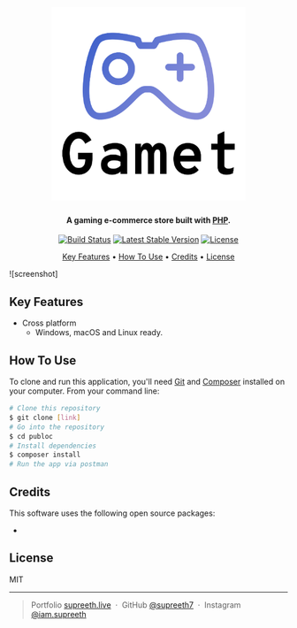 <h1 align="center">
  <br>
  <a href="https://gamet-in.000webhostapp.com/"><img src="/assets/icons/favicon/android-chrome-512x512.png?raw=true" alt="Gamet" width="350"></a>
</h1>

<h4 align="center">A gaming e-commerce store built with <a href="https://www.php.net/" target="_blank">PHP</a>.</h4>

<div align="center">

[![Build Status](https://travis-ci.org/laravel/lumen-framework.svg)](https://travis-ci.org/laravel/lumen-framework)
[![Latest Stable Version](https://poser.pugx.org/laravel/lumen-framework/v/stable.svg)](https://packagist.org/packages/laravel/lumen-framework)
[![License](https://poser.pugx.org/laravel/lumen-framework/license.svg)](https://packagist.org/packages/laravel/lumen-framework)

</div>

<p align="center">
  <a href="#key-features">Key Features</a> •
  <a href="#how-to-use">How To Use</a> •
  <a href="#credits">Credits</a> •
  <a href="#license">License</a>
</p>

![screenshot]
## Key Features
* Cross platform
  - Windows, macOS and Linux ready.

## How To Use

To clone and run this application, you'll need [Git](https://git-scm.com) and [Composer](https://getcomposer.org/) installed on your computer. From your command line:

```bash
# Clone this repository
$ git clone [link]
# Go into the repository
$ cd publoc
# Install dependencies
$ composer install
# Run the app via postman
```


## Credits

This software uses the following open source packages:

- 

## License

MIT

---

> Portfolio [supreeth.live](https://devfolio.co/@supreeth7700) &nbsp;&middot;&nbsp;
> GitHub [@supreeth7](https://github.com/supreeth7) &nbsp;&middot;&nbsp;
> Instagram [@iam.supreeth](https://www.instagram.com/iam.supreeth)
